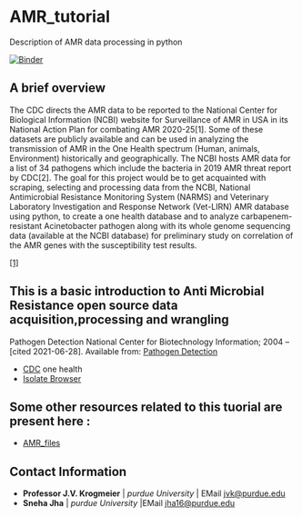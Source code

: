 # AMR_tutorial
Description of AMR data processing in python

[![Binder](https://mybinder.org/badge_logo.svg)](https://mybinder.org/v2/gh/mmarrella/AMR_Tut/tree/master)

## A brief overview

 The CDC directs the AMR data to be reported to the National Center for Biological Information (NCBI) website for Surveillance of AMR in USA in its National Action Plan for combating AMR 2020-25[1]. Some of these datasets are publicly available and can be used in analyzing the transmission of AMR in the One Health spectrum (Human, animals, Environment) historically and geographically. The NCBI hosts AMR data for a list of 34 pathogens which include the bacteria in 2019 AMR threat report by CDC[2]. The goal for this project would be to get acquainted with scraping, selecting and processing data from the NCBI, National Antimicrobial Resistance Monitoring System (NARMS) and Veterinary Laboratory Investigation and Response Network (Vet-LIRN) AMR database using python, to create a one health database and to analyze carbapenem-resistant Acinetobacter pathogen along with its whole genome sequencing data (available at the NCBI database) for preliminary study on correlation of the AMR genes with the susceptibility test results.
 
[[1]](https://aspe.hhs.gov/system/files/pdf/264126/CARB-National-Action-Plan-2020-2025.pdf)

## This is a basic introduction to Anti Microbial Resistance open source data acquisition,processing and wrangling
Pathogen Detection National Center for Biotechnology Information; 2004 – [cited 2021-06-28]. Available from: [Pathogen Detection](https://www.ncbi.nlm.nih.gov/pathogens/ )
- [CDC](https://www.cdc.gov/drugresistance/biggest-threats.html) one health
- [Isolate Browser](https://www.ncbi.nlm.nih.gov/pathogens/isolates/)

## Some other resources related to this tuorial are present here :
- [AMR_files](https://purdue0-my.sharepoint.com/:f:/g/personal/jha16_purdue_edu/EvldCBvEgjZCjXzNhPE5hV0BL8W2MXLLd_Kx1U8He2p9FQ?e=ELGr3o)


## Contact Information 
- **Professor J.V. Krogmeier** | *purdue University* | EMail [jvk@purdue.edu](jvk@purdue.edu)
- **Sneha Jha** | *purdue University* |EMail [jha16@purdue.edu](jvk@purdue.edu)
